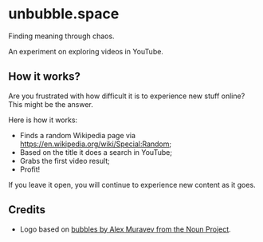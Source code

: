 # unbubble.space

Finding meaning through chaos.

An experiment on exploring videos in YouTube.

## How it works?

Are you frustrated with how difficult it is to experience new stuff online? This might be the answer.

Here is how it works:

- Finds a random Wikipedia page via https://en.wikipedia.org/wiki/Special:Random;
- Based on the title it does a search in YouTube;
- Grabs the first video result;
- Profit!

If you leave it open, you will continue to experience new content as it goes.

## Credits

- Logo based on [bubbles by Alex Muravev from the Noun Project](https://thenounproject.com/search/?q=bubble&i=1251056).
